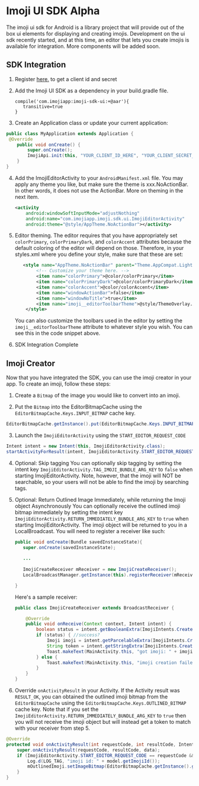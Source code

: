 # Imoji UI SDK Alpha 
The imoji ui sdk for Android is a library project that will provide out of the box ui elements for displaying and creating imojis. Development on the ui sdk recently started, and at this time, an editor that lets you create imojis is available for integration. More components will be added soon.

## SDK Integration
1. Register [here.](https://developer.imoji.io/developer/sdk#/home) to get a client id and secret

2. Add the Imoji UI SDK as a dependency in your build.gradle file.
    ```
    compile('com.imojiapp:imoji-sdk-ui:+@aar'){
       transitive=true
    }
    ``` 

3. Create an Application class or update your current application:
```java
public class MyApplication extends Application {
 @Override
    public void onCreate() {
        super.onCreate();
        ImojiApi.init(this, "YOUR_CLIENT_ID_HERE", "YOUR_CLIENT_SECRET_HERE");
    }
}
```
4. Add the ImojiEditorActivity to your `AndroidManifest.xml` file. You may apply any theme you like, but make sure the theme is xxx.NoActionBar. In other words, it does not use the ActionBar. More on theming in the next item.
    ```xml
    <activity
        android:windowSoftInputMode="adjustNothing"
        android:name="com.imojiapp.imoji.sdk.ui.ImojiEditorActivity"
        android:theme="@style/AppTheme.NoActionBar"></activity>
    ```

5. Editor theming.
The editor requires that you have  appropriately set `colorPrimary`, `colorPrimaryDark`, and `colorAccent` attributes because the default coloring of the editor will depend on those. Therefore, in your styles.xml where you define your style, make sure that these are set:
    ```xml
       <style name="AppTheme.NoActionBar" parent="Theme.AppCompat.Light.NoActionBar">
            <!-- Customize your theme here. -->
            <item name="colorPrimary">@color/colorPrimary</item>
            <item name="colorPrimaryDark">@color/colorPrimaryDark</item>
            <item name="colorAccent">@color/colorAccent</item>
            <item name="windowActionBar">false</item>
            <item name="windowNoTitle">true</item>
            <item name="imoji__editorToolbarTheme">@style/ThemeOverlay.AppCompat.Dark.ActionBar</item>
        </style>
    ```
    You can also customize the toolbars used in the editor by setting the `imoji__editorToolbarTheme` attribute to whatever style you wish. You can see this in the code snippet above.

6. SDK Integration Complete

## Imoji Creator
Now that you have integrated the SDK, you can use the imoji creator in your app. To create an imoji, follow these steps:

1. Create a `Bitmap` of the image you would like to convert into an imoji.

2. Put the `Bitmap` into the EditorBitmapCache using the `EditorBitmapCache.Keys.INPUT_BITMAP` cache key.
 ```java
 EditorBitmapCache.getInstance().put(EditorBitmapCache.Keys.INPUT_BITMAP, bitmap);
 ```

3. Launch the `ImojiEditorActivity` using the `START_EDITOR_REQUEST_CODE`
 ```java
 Intent intent = new Intent(this, ImojiEditorActivity.class);
 startActivityForResult(intent, ImojiEditorActivity.START_EDITOR_REQUEST_CODE);
 ```
4. Optional: Skip tagging
    You can optionally skip tagging by setting the intent key `ImojiEditorActivity.TAG_IMOJI_BUNDLE_ARG_KEY` to `false` when starting ImojiEditorActivity.
    Note, however, that the imoji will NOT be searchable, so your users will not be able to find the imoji by searching tags.

5. Optional: Return Outlined Image Immediately, while returning the Imoji object Asynchronously
    You can optionally receive the outlined imoji bitmap immediately by setting the intent key `ImojiEditorActivity.RETURN_IMMEDIATELY_BUNDLE_ARG_KEY` to `true` when starting ImojiEditorActivity.
    The imoji object will be returned to you in a LocalBroadcast. You will need to register a receiver like such:
    
    ```java
    public void onCreate(Bundle savedInstanceState){
       super.onCreate(savedInstanceState);
       
       ...
       
       ImojiCreateReceiver mReceiver = new ImojiCreateReceiver(); 
       LocalBroadcastManager.getInstance(this).registerReceiver(mReceiver, new IntentFilter(ImojiIntents.Create.IMOJI_CREATE_INTERNAL_INTENT_ACTION));
    
    }
    ```
    
    Here's a sample receiver:
    
    ```java
    public class ImojiCreateReceiver extends BroadcastReceiver {

        @Override
        public void onReceive(Context context, Intent intent) {
            boolean status = intent.getBooleanExtra(ImojiIntents.Create.STATUS_BUNDLE_ARG_KEY, false);
            if (status) { //success?
                Imoji imoji = intent.getParcelableExtra(ImojiIntents.Create.IMOJI_MODEL_BUNDLE_ARG_KEY);
                String token = intent.getStringExtra(ImojiIntents.Create.CREATE_TOKEN_BUNDLE_ARG_KEY);
                Toast.makeText(MainActivity.this, "got imoji: " + imoji.getImojiId(), Toast.LENGTH_LONG).show();
            } else {
                Toast.makeText(MainActivity.this, "imoji creation failed", Toast.LENGTH_LONG).show();
            }
        }
    }
    ```
 
6. Override `onActivityResult` in your Activity. If the Activity result was `RESULT_OK`, you can obtained the outlined imoji bitmap from the `EditorBitmapCache` using the `EditorBitmapCache.Keys.OUTLINED_BITMAP` cache key.
   Note that if you set the `ImojiEditorActivity.RETURN_IMMEDIATELY_BUNDLE_ARG_KEY` to `true` then you will not receive the imoji object but will instead get a token to match with your receiver from step 5. 
```java
@Override
protected void onActivityResult(int requestCode, int resultCode, Intent data) {
    super.onActivityResult(requestCode, resultCode, data);
    if (ImojiEditorActivity.START_EDITOR_REQUEST_CODE == requestCode && resultCode == Activity.RESULT_OK) {
        Log.d(LOG_TAG, "imoji id: " + model.getImojiId());
        mOutlinedImoji.setImageBitmap(EditorBitmapCache.getInstance().get(EditorBitmapCache.Keys.OUTLINED_BITMAP));
    }
}
```
